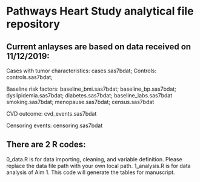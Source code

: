 # Pathways Heart Study analytical file repository

## Current anlayses are based on data received on 11/12/2019:

Cases with tumor characteristics: cases.sas7bdat; 
Controls: controls.sas7bdat; 

Baseline risk factors: 
    baseline_bmi.sas7bdat; 
    baseline_bp.sas7bdat; 
    dyslipidemia.sas7bdat; 
    diabetes.sas7bdat; 
    baseline_labs.sas7bdat
    smoking.sas7bdat; 
    menopause.sas7bdat; 
    census.sas7bdat

CVD outcome: cvd_events.sas7bdat

Censoring events: censoring.sas7bdat

## There are 2 R codes:

  0_data.R is for data importing, cleaning, and variable definition. Please replace the data file path with your own local path.
  1_analysis.R is for data analysis of Aim 1. This code will generate the tables for manuscript.
  






